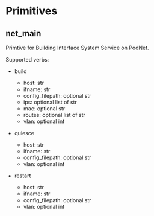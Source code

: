 # Primitives

## net_main
Primtive for Building Interface System Service on PodNet.

Supported verbs:

- build
  - host: str
  - ifname: str
  - config_filepath: optional str
  - ips: optional list of str
  - mac: optional str
  - routes: optional list of str
  - vlan: optional int

- quiesce
  - host: str
  - ifname: str
  - config_filepath: optional str 
  - vlan: optional int
 
- restart 
  - host: str
  - ifname: str
  - config_filepath: optional str 
  - vlan: optional int
 